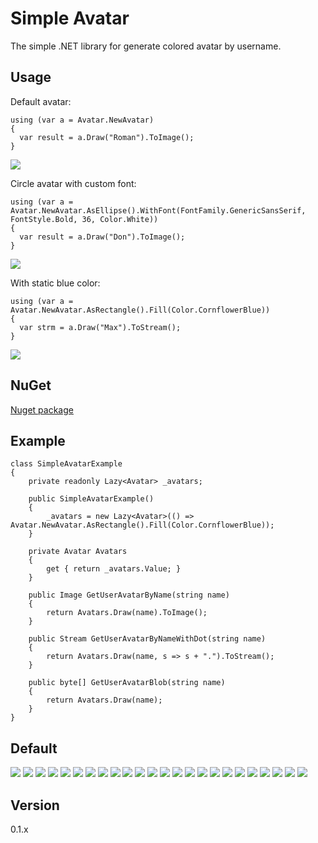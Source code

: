 # Simple Avatar
The simple .NET library for generate colored avatar by username.

## Usage

Default avatar:

    using (var a = Avatar.NewAvatar)
    {
      var result = a.Draw("Roman").ToImage();
    }
    
![](https://dl.dropboxusercontent.com/u/15543358/SimpleAvatar/R.png)
  
Сircle avatar with custom font:

    using (var a = Avatar.NewAvatar.AsEllipse().WithFont(FontFamily.GenericSansSerif, FontStyle.Bold, 36, Color.White))
    {
      var result = a.Draw("Don").ToImage();
    }

![](https://dl.dropboxusercontent.com/u/15543358/SimpleAvatar/Custom/D.png)

With static blue color:

    using (var a = Avatar.NewAvatar.AsRectangle().Fill(Color.CornflowerBlue))
    {
      var strm = a.Draw("Max").ToStream();
    }

![](https://dl.dropboxusercontent.com/u/15543358/SimpleAvatar/Custom/M.png)

## NuGet
[Nuget package](https://www.nuget.org/packages/Ahau.SimpleAvatar)

## Example

    class SimpleAvatarExample
    {
        private readonly Lazy<Avatar> _avatars;

        public SimpleAvatarExample()
        {
            _avatars = new Lazy<Avatar>(() => Avatar.NewAvatar.AsRectangle().Fill(Color.CornflowerBlue));
        }

        private Avatar Avatars
        {
            get { return _avatars.Value; }
        }

        public Image GetUserAvatarByName(string name)
        {
            return Avatars.Draw(name).ToImage();
        }

        public Stream GetUserAvatarByNameWithDot(string name)
        {
            return Avatars.Draw(name, s => s + ".").ToStream();
        }
        
        public byte[] GetUserAvatarBlob(string name)
        {
            return Avatars.Draw(name);
        }
    }

## Default 
![](https://dl.dropboxusercontent.com/u/15543358/SimpleAvatar/A.png)
![](https://dl.dropboxusercontent.com/u/15543358/SimpleAvatar/B.png)
![](https://dl.dropboxusercontent.com/u/15543358/SimpleAvatar/C.png)
![](https://dl.dropboxusercontent.com/u/15543358/SimpleAvatar/D.png)
![](https://dl.dropboxusercontent.com/u/15543358/SimpleAvatar/E.png)
![](https://dl.dropboxusercontent.com/u/15543358/SimpleAvatar/F.png)
![](https://dl.dropboxusercontent.com/u/15543358/SimpleAvatar/G.png)
![](https://dl.dropboxusercontent.com/u/15543358/SimpleAvatar/H.png)
![](https://dl.dropboxusercontent.com/u/15543358/SimpleAvatar/I.png)
![](https://dl.dropboxusercontent.com/u/15543358/SimpleAvatar/J.png)
![](https://dl.dropboxusercontent.com/u/15543358/SimpleAvatar/K.png)
![](https://dl.dropboxusercontent.com/u/15543358/SimpleAvatar/L.png)
![](https://dl.dropboxusercontent.com/u/15543358/SimpleAvatar/M.png)
![](https://dl.dropboxusercontent.com/u/15543358/SimpleAvatar/N.png)
![](https://dl.dropboxusercontent.com/u/15543358/SimpleAvatar/O.png)
![](https://dl.dropboxusercontent.com/u/15543358/SimpleAvatar/P.png)
![](https://dl.dropboxusercontent.com/u/15543358/SimpleAvatar/Q.png)
![](https://dl.dropboxusercontent.com/u/15543358/SimpleAvatar/R.png)
![](https://dl.dropboxusercontent.com/u/15543358/SimpleAvatar/S.png)
![](https://dl.dropboxusercontent.com/u/15543358/SimpleAvatar/T.png)
![](https://dl.dropboxusercontent.com/u/15543358/SimpleAvatar/U.png)
![](https://dl.dropboxusercontent.com/u/15543358/SimpleAvatar/V.png)
![](https://dl.dropboxusercontent.com/u/15543358/SimpleAvatar/W.png)
![](https://dl.dropboxusercontent.com/u/15543358/SimpleAvatar/Y.png)

## Version
0.1.x
